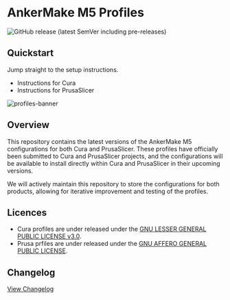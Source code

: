 # AnkerMake M5 Profiles

![GitHub release (latest SemVer including pre-releases)](https://img.shields.io/github/v/release/just-trey/AnkerMake-M5-Profile?sort=semver&style=for-the-badge)

## Quickstart

Jump straight to the setup instructions.

- Instructions for Cura
- Instructions for PrusaSlicer

![profiles-banner](https://user-images.githubusercontent.com/10281380/206341851-6a81243b-2194-4606-a427-f6ad40b8274d.png)

## Overview

This repository contains the latest versions of the AnkerMake M5 configurations for both Cura and PrusaSlicer. These profiles have officially been submitted to Cura and PrusaSlicer projects, and the configurations will be available to install directly within Cura and PrusaSlicer in their upcoming versions.

We will actively maintain this repository to store the configurations for both products, allowing for iterative improvement and testing of the profiles.

## Licences

- Cura profiles are under released under the [GNU LESSER GENERAL PUBLIC LICENSE v3.0](Cura-5.x-M5-Profile/LICENSE.md).
- Prusa prfiles are under released under the [GNU AFFERO GENERAL PUBLIC LICENSE](PrusaSlicer-2.5-M5-Profile/LICENSE.md).

## Changelog

[View Changelog](changelog.md)
